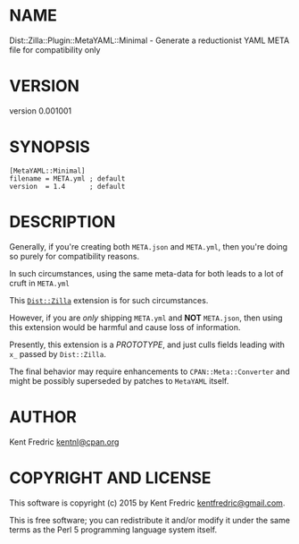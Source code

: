 # NAME

Dist::Zilla::Plugin::MetaYAML::Minimal - Generate a reductionist YAML META file for compatibility only

# VERSION

version 0.001001

# SYNOPSIS

    [MetaYAML::Minimal]
    filename = META.yml ; default
    version  = 1.4      ; default

# DESCRIPTION

Generally, if you're creating both `META.json` and `META.yml`, then you're doing so purely for compatibility reasons.

In such circumstances, using the same meta-data for both leads to a lot of cruft in `META.yml`

This [`Dist::Zilla`](https://metacpan.org/pod/Dist::Zilla) extension is for such circumstances.

However, if you are _only_ shipping `META.yml` and **NOT** `META.json`, then using this extension
would be harmful and cause loss of information.

Presently, this extension is a _PROTOTYPE_, and just culls fields leading with `x_` passed by `Dist::Zilla`.

The final behavior may require enhancements to `CPAN::Meta::Converter` and might be possibly superseded
by patches to `MetaYAML` itself.

# AUTHOR

Kent Fredric <kentnl@cpan.org>

# COPYRIGHT AND LICENSE

This software is copyright (c) 2015 by Kent Fredric <kentfredric@gmail.com>.

This is free software; you can redistribute it and/or modify it under
the same terms as the Perl 5 programming language system itself.

